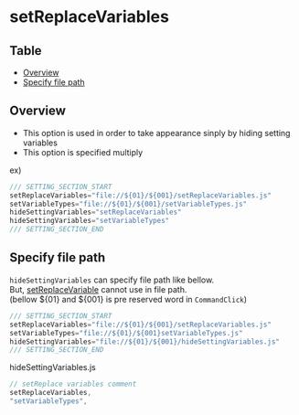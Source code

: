 
# setReplaceVariables


Table
-----------------
* [Overview](#overview)
* [Specify file path](#specify-file-path)


## Overview

- This option is used in order to take appearance sinply by hiding setting variables  
- This option is specified multiply  



ex)

```js.js
/// SETTING_SECTION_START
setReplaceVariables="file://${01}/${001}/setReplaceVariables.js"
setVariableTypes="file://${01}/${001}/setVariableTypes.js"
hideSettingVariables="setReplaceVariables"
hideSettingVariables="setVariableTypes"
/// SETTING_SECTION_END

```


## Specify file path  

`hideSettingVariables` can specify file path like bellow.   
But, [setReplaceVariable](https://github.com/puutaro/CommandClick/blob/master/md/set_replace_variables.md) cannot use in file path.  
(bellow ${01} and ${001} is pre reserved word in `CommandClick`)
  
```js.js
/// SETTING_SECTION_START
setReplaceVariables="file://${01}/${001}/setReplaceVariables.js"
setVariableTypes="file://${01}/${001}setVariableTypes.js"
hideSettingVariables="file://${01}/${001}/hideSettingVariables.js"
/// SETTING_SECTION_END
```

hideSettingVariables.js

```hideSettingVariables.js
// setReplace variables comment
setReplaceVariables,
"setVariableTypes",
```
